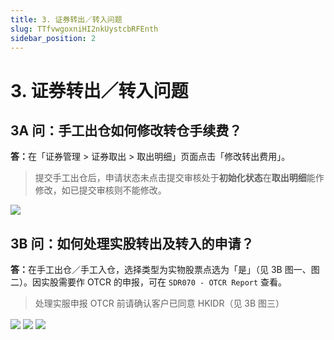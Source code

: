 ```yaml
---
title: 3. 证券转出／转入问题
slug: TTfvwgoxniHI2nkUystcbRFEnth
sidebar_position: 2
---
```



# 3. 证券转出／转入问题

## 3A 问：手工出仓如何修改转仓手续费？

<b>答：</b>在「证券管理 &gt; 证券取出 &gt; 取出明细」页面点击「修改转出费用」。

> 提交手工出仓后，申请状态未点击提交审核处于**初始化状态**在**取出明细**能作修改，如已提交审核则不能修改。

<img src="/assets/YyrfbV0Rlo4or5xG1HgclQmanne.png" src-width="2496" src-height="574" align="center"/>

## 3B 问：如何处理实股转出及转入的申请？

<b>答：</b>在手工出仓／手工入仓，选择类型为实物股票点选为「是」（见 3B 图一、图二）。因实股需要作 OTCR 的申报，可在 `SDR070 - OTCR Report` 查看。

> 处理实服申报 OTCR 前请确认客户已同意 HKIDR（见 3B 图三）

<img src="/assets/PDj8br9XVoOn3Fx1aECcRf90nyb.png" src-width="2490" src-height="1432" align="center"/>

<img src="/assets/SNw3b90UloaVJBxUiGWcfnFsnzl.png" src-width="2498" src-height="1432" align="center"/>

<img src="/assets/LYdCbsegXowknTxJaGfcPB0VnLb.png" src-width="2478" src-height="1428" align="center"/>

